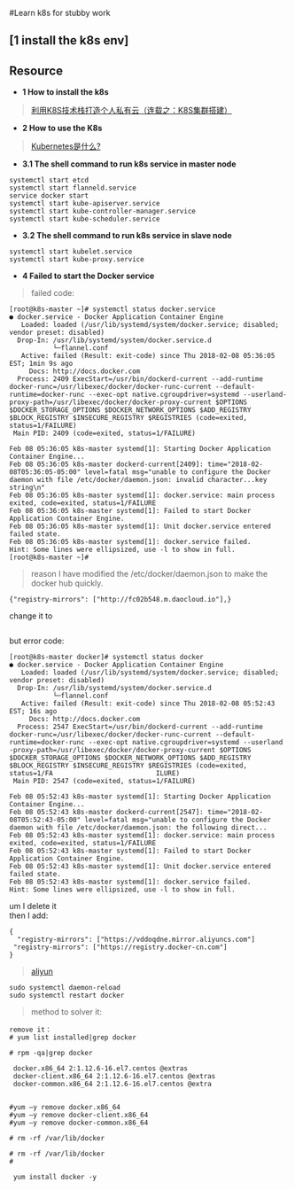 #Learn k8s for stubby work 
## [1 install the k8s env]
## Resource
* **1 How to install the k8s**
>[利用K8S技术栈打造个人私有云（连载之：K8S集群搭建）](https://www.jianshu.com/p/7d1fb03b8925)<br>
* **2 How to use the K8s**
>[Kubernetes是什么?](http://docs.kubernetes.org.cn/227.html) <br>

* **3.1 The shell command to run k8s service in master node**
```
systemctl start etcd
systemctl start flanneld.service
service docker start
systemctl start kube-apiserver.service
systemctl start kube-controller-manager.service
systemctl start kube-scheduler.service
```
* **3.2 The shell command to run k8s service in slave node**
```
systemctl start kubelet.service
systemctl start kube-proxy.service
```
* **4 Failed to start the Docker service**
>failed code:
```
[root@k8s-master ~]# systemctl status docker.service
● docker.service - Docker Application Container Engine
   Loaded: loaded (/usr/lib/systemd/system/docker.service; disabled; vendor preset: disabled)
  Drop-In: /usr/lib/systemd/system/docker.service.d
           └─flannel.conf
   Active: failed (Result: exit-code) since Thu 2018-02-08 05:36:05 EST; 1min 9s ago
     Docs: http://docs.docker.com
  Process: 2409 ExecStart=/usr/bin/dockerd-current --add-runtime docker-runc=/usr/libexec/docker/docker-runc-current --default-runtime=docker-runc --exec-opt native.cgroupdriver=systemd --userland-proxy-path=/usr/libexec/docker/docker-proxy-current $OPTIONS $DOCKER_STORAGE_OPTIONS $DOCKER_NETWORK_OPTIONS $ADD_REGISTRY $BLOCK_REGISTRY $INSECURE_REGISTRY $REGISTRIES (code=exited, status=1/FAILURE)
 Main PID: 2409 (code=exited, status=1/FAILURE)

Feb 08 05:36:05 k8s-master systemd[1]: Starting Docker Application Container Engine...
Feb 08 05:36:05 k8s-master dockerd-current[2409]: time="2018-02-08T05:36:05-05:00" level=fatal msg="unable to configure the Docker daemon with file /etc/docker/daemon.json: invalid character...key string\n"
Feb 08 05:36:05 k8s-master systemd[1]: docker.service: main process exited, code=exited, status=1/FAILURE
Feb 08 05:36:05 k8s-master systemd[1]: Failed to start Docker Application Container Engine.
Feb 08 05:36:05 k8s-master systemd[1]: Unit docker.service entered failed state.
Feb 08 05:36:05 k8s-master systemd[1]: docker.service failed.
Hint: Some lines were ellipsized, use -l to show in full.
[root@k8s-master ~]#

```
>reason
I have modified the /etc/docker/daemon.json to make the docker hub quickly.
```
{"registry-mirrors": ["http://fc02b548.m.daocloud.io"],}
```
change it to 
```
```
but error code:
```
[root@k8s-master docker]# systemctl status docker
● docker.service - Docker Application Container Engine
   Loaded: loaded (/usr/lib/systemd/system/docker.service; disabled; vendor preset: disabled)
  Drop-In: /usr/lib/systemd/system/docker.service.d
           └─flannel.conf
   Active: failed (Result: exit-code) since Thu 2018-02-08 05:52:43 EST; 16s ago
     Docs: http://docs.docker.com
  Process: 2547 ExecStart=/usr/bin/dockerd-current --add-runtime docker-runc=/usr/libexec/docker/docker-runc-current --default-runtime=docker-runc --exec-opt native.cgroupdriver=systemd --userland                          -proxy-path=/usr/libexec/docker/docker-proxy-current $OPTIONS $DOCKER_STORAGE_OPTIONS $DOCKER_NETWORK_OPTIONS $ADD_REGISTRY $BLOCK_REGISTRY $INSECURE_REGISTRY $REGISTRIES (code=exited, status=1/FA                          ILURE)
 Main PID: 2547 (code=exited, status=1/FAILURE)

Feb 08 05:52:43 k8s-master systemd[1]: Starting Docker Application Container Engine...
Feb 08 05:52:43 k8s-master dockerd-current[2547]: time="2018-02-08T05:52:43-05:00" level=fatal msg="unable to configure the Docker daemon with file /etc/docker/daemon.json: the following direct...
Feb 08 05:52:43 k8s-master systemd[1]: docker.service: main process exited, code=exited, status=1/FAILURE
Feb 08 05:52:43 k8s-master systemd[1]: Failed to start Docker Application Container Engine.
Feb 08 05:52:43 k8s-master systemd[1]: Unit docker.service entered failed state.
Feb 08 05:52:43 k8s-master systemd[1]: docker.service failed.
Hint: Some lines were ellipsized, use -l to show in full.
```
um  I delete it 
<br>
then I add:
```
{
  "registry-mirrors": ["https://vddoqdne.mirror.aliyuncs.com"]
 "registry-mirrors": ["https://registry.docker-cn.com"]
}
```
>[aliyun](https://cr.console.aliyun.com)<br>
``` 
sudo systemctl daemon-reload
sudo systemctl restart docker
```

>method to solver it:

```
remove it：
# yum list installed|grep docker 

# rpm -qa|grep docker 
 
 docker.x86_64 2:1.12.6-16.el7.centos @extras 
 docker-client.x86_64 2:1.12.6-16.el7.centos @extras 
 docker-common.x86_64 2:1.12.6-16.el7.centos @extra
 

#yum –y remove docker.x86_64 
#yum –y remove docker-client.x86_64 
#yum –y remove docker-common.x86_64 

# rm -rf /var/lib/docker 

# rm -rf /var/lib/docker 
# 
```
```
 yum install docker -y
```